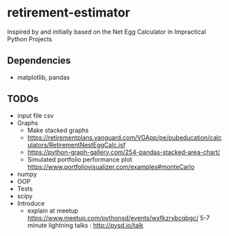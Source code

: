 # retirement-estimator
Inspired by and initially based on the Net Egg Calculator in Impractical Python Projects

## Dependencies
   * matplotlib, pandas
   
## TODOs
* input file csv
* Graphs
  * Make stacked graphs 
  * https://retirementplans.vanguard.com/VGApp/pe/pubeducation/calculators/RetirementNestEggCalc.jsf
  * https://python-graph-gallery.com/254-pandas-stacked-area-chart/
  * Simulated portfolio performance plot https://www.portfoliovisualizer.com/examples#monteCarlo
* numpy
* OOP
* Tests
* scipy
* Introduce
  * explain at meetup https://www.meetup.com/pythonsd/events/wxfkzrybcqbgc/  5-7 minute lightning talks : http://pysd.io/talk  
